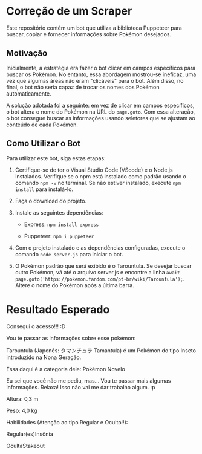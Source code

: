 # Correção de um Scraper 

  

Este repositório contém um bot que utiliza a biblioteca Puppeteer para buscar, copiar e fornecer informações sobre Pokémon desejados. 

  

## Motivação 

  

Inicialmente, a estratégia era fazer o bot clicar em campos específicos para buscar os Pokémon. No entanto, essa abordagem mostrou-se ineficaz, uma vez que algumas áreas não eram "clicáveis" para o bot. Além disso, no final, o bot não seria capaz de trocar os nomes dos Pokémon automaticamente. 

  

A solução adotada foi a seguinte: em vez de clicar em campos específicos, o bot altera o nome do Pokémon na URL do `page.goto`. Com essa alteração, o bot consegue buscar as informações usando seletores que se ajustam ao conteúdo de cada Pokémon. 

  

## Como Utilizar o Bot 

  

Para utilizar este bot, siga estas etapas: 

  

1. Certifique-se de ter o Visual Studio Code (VScode) e o Node.js instalados. Verifique se o npm está instalado como padrão usando o comando `npm -v` no terminal. Se não estiver instalado, execute `npm install` para instalá-lo. 

  

2. Faça o download do projeto. 

  

3. Instale as seguintes dependências: 

  

   - Express: `npm install express` 

   - Puppeteer: `npm i puppeteer` 

  

4. Com o projeto instalado e as dependências configuradas, execute o comando `node server.js` para iniciar o bot. 

  

5. O Pokémon padrão que será exibido é o Tarountula. Se desejar buscar outro Pokémon, vá até o arquivo server.js e encontre a linha `await page.goto('https://pokemon.fandom.com/pt-br/wiki/Tarountula');`. Altere o nome do Pokémon após a última barra. 

  

# Resultado Esperado 

  

Consegui o acesso!!! :D 

  

Vou te passar as informações sobre esse pokémon: 

Tarountula (Japonês: タマンチュラ Tamantula) é um Pokémon do tipo Inseto introduzido na Nona Geração. 

  

  

Essa daqui é a categoria dele: Pokémon Novelo 

  

Eu sei que você não me pediu, mas... Vou te passar mais algumas informações. Relaxa! Isso não vai me dar trabalho algum. :p  

  

Altura: 0,3 m 

  

Peso: 4,0 kg 

  

Habilidades (Atenção ao tipo Regular e Oculto!!): 

  

Regular(es)Insônia 

  

OcultaStakeout 
